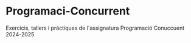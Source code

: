 # Programaci-Concurrent
Exercicis, tallers i práctiques de l'assignatura Programació Conuccuent 2024-2025
